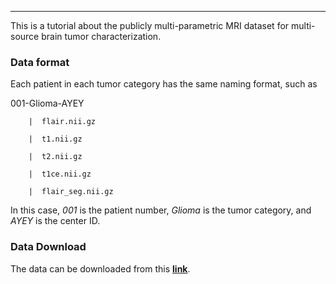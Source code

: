 
-----------------------------------------

This is a tutorial about the publicly multi-parametric MRI dataset for multi-source brain tumor characterization.

### Data format
Each patient in each tumor category has the same naming format, such as  

  001-Glioma-AYEY

        |  flair.nii.gz

        |  t1.nii.gz

        |  t2.nii.gz

        |  t1ce.nii.gz

        |  flair_seg.nii.gz
   
In this case, *001* is the patient number, *Glioma* is the tumor category, and *AYEY* is the center ID. 

### Data Download 
The data can be downloaded from this **[link](https://drive.google.com/drive/folders/1eCLw3d3jM9JVWe8MbDyQRWv9pcXzItwi?usp=sharing)**. 
